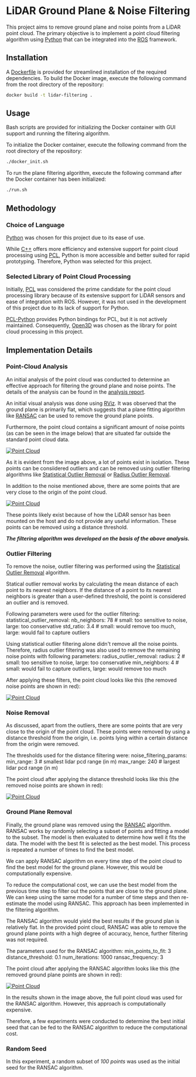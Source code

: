 # LiDAR Ground Plane & Noise Filtering

This project aims to remove ground plane and noise points from a LiDAR point cloud.
The primary objective is to implement a point cloud filtering algorithm using [Python](https://www.python.org/) that can be integrated into the [ROS](https://www.ros.org/) framework.

## Installation

A [Dockerfile](Dockerfile) is provided for streamlined installation of the required dependencies.
To build the Docker image, execute the following command from the root directory of the repository:

```bash
docker build -t lidar-filtering .
```

## Usage

Bash scripts are provided for initializing the Docker container with GUI support and running the filtering algorithm.

To initialize the Docker container, execute the following command from the root directory of the repository:

```bash
./docker_init.sh
```

To run the plane filtering algorithm, execute the following command after the Docker container has been initialized:

```bash
./run.sh
```

## Methodology

### Choice of Language

[Python](https://www.python.org/) was chosen for this project due to its ease of use.

While [C++](https://isocpp.org/) offers more efficiency and extensive support for point cloud processing using [PCL](http://pointclouds.org/), Python is more accessible and better suited for rapid prototyping. Therefore, Python was selected for this project.

### Selected Library of Point Cloud Processing

Initially, [PCL](http://pointclouds.org/) was considered the prime candidate for the point cloud processing library because of its extensive support for LiDAR sensors and ease of integration with ROS. However, it was not used in the development of this project due to its lack of support for Python.

[PCL-Python](https://github.com/strawlab/python-pcl) provides Python bindings for PCL, but it is not actively maintained. Consequently, [Open3D](http://www.open3d.org/) was chosen as the library for point cloud processing in this project.

## Implementation Details

### Point-Cloud Analysis

An initial analysis of the point cloud was conducted to determine an effective approach for filtering the ground plane and noise points.
The details of the analysis can be found in the [analysis report][def].

[def]: DATA_NOTES.md

An initial visual analysis was done using [RViz](http://wiki.ros.org/rviz). It was observed that the ground plane is primarily flat, which suggests that a plane fitting algorithm like [RANSAC](http://pointclouds.org/documentation/tutorials/planar_segmentation.php#ransac) can be used to remove the ground plane points.

Furthermore, the point cloud contains a significant amount of noise points (as can be seen in the image below) that are situated far outside the standard point cloud data.

[![Point Cloud][1]][1]

[1]: assets/raw_pcd_rviz.png

As it is evident from the image above, a lot of points exist in isolation. These points can be consiidered outliers and can be removed using outlier filtering algorithms like [Statistical Outlier Removal](http://pointclouds.org/documentation/tutorials/statistical_outlier.php) or [Radius Outlier Removal](http://pointclouds.org/documentation/tutorials/radius_outlier.php).

In addition to the noise mentioned above, there are some points that are very close to the origin of the point cloud.

[![Point Cloud][2]][2]

[2]: assets/raw_pcd_rviz_mount_noise.png

These points likely exist because of how the LiDAR sensor has been mounted on the host and do not provide any useful information. These points can be removed using a distance threshold.

***The filtering algorithm was developed on the basis of the above analysis.***

### Outlier Filtering

To remove the noise, outlier filtering was performed using the [Statistical Outlier Removal](http://pointclouds.org/documentation/tutorials/statistical_outlier.php) algorithm.

Statical outlier removal works by calculating the mean distance of each point to its nearest neighbors. If the distance of a point to its nearest neighbors is greater than a user-defined threshold, the point is considered an outlier and is removed.

Following parameters were used for the outlier filtering:
  statistical_outlier_removal:
    nb_neighbors: 78  # small: too sensitive to noise, large: too conservative
    std_ratio: 3.4  # small: would remove too much, large: would fail to capture outliers

Using statistical outlier filtering alone didn't remove all the noise points. Therefore, radius outlier filtering was also used to remove the remaining noise points with following parameters:
  radius_outlier_removal:
    radius: 2  # small: too sensitive to noise, large: too conservative
    min_neighbors: 4  # small: would fail to capture outliers, large: would remove too much

After applying these filters, the point cloud looks like this (the removed noise points are shown in red):

[![Point Cloud][3]][3]

[3]: assets/0000_pcd_filtering.png

### Noise Removal

As discussed, apart from the outliers, there are some points that are very close to the origin of the point cloud. These points were removed by using a distance threshold from the origin, i.e. points lying within a certain distance from the origin were removed.

The thresholds used for the distance filtering were:
  noise_filtering_params:
    min_range: 3  # smallest lidar pcd range (in m)
    max_range: 240  # largest lidar pcd range (in m)

The point cloud after applying the distance threshold looks like this (the removed noise points are shown in red):

[![Point Cloud][4]][4]

[4]: assets/0001_pcd_noise_removed.png

### Ground Plane Removal

Finally, the ground plane was removed using the [RANSAC](http://pointclouds.org/documentation/tutorials/planar_segmentation.php#ransac) algorithm.
RANSAC works by randomly selecting a subset of points and fitting a model to the subset. The model is then evaluated to determine how well it fits the data. The model with the best fit is selected as the best model. This process is repeated a number of times to find the best model.

We can apply RANSAC algorithm on every time step of the point cloud to find the best model for the ground plane. However, this would be computationally expensive.

To reduce the computational cost, we can use the best model from the previous time step to filter out the points that are close to the ground plane. We can keep using the same model for a number of time steps and then re-estimate the model using RANSAC.
This approach has been implemented in the filtering algorithm.

The RANSAC algorithm would yield the best results if the ground plan is relatively flat.
In the provided point cloud, RANSAC was able to remove the ground plane points with a high degree of accuracy, hence, further filtering was not required.

The parameters used for the RANSAC algorithm:
  min_points_to_fit: 3
  distance_threshold: 0.1
  num_iterations: 1000
  ransac_frequency: 3

The point cloud after applying the RANSAC algorithm looks like this (the removed ground plane points are shown in red):

[![Point Cloud][5]][5]

[5]: assets/0002_pcd_ground_filtering_ransac_on_full_pcd.png

In the results shown in the image above, the full point cloud was used for the RANSAC algorithm. However, this approach is computationally expensive.

Therefore, a few experiments were conducted to determine the best initial seed that can be fed to the RANSAC algorithm to reduce the computational cost.

### Random Seed

In this experiment, a random subset of *100 points* was used as the initial seed for the RANSAC algorithm.
